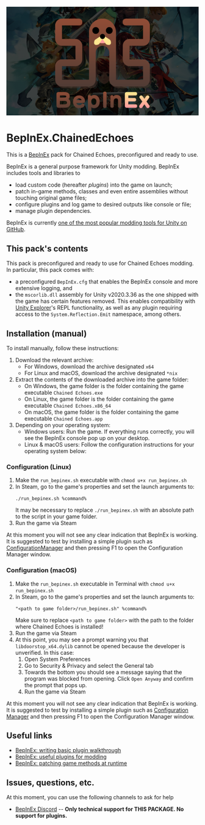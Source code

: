 ![BepInEx logo](assets/logo.png)

# BepInEx.ChainedEchoes

This is a [BepInEx](https://github.com/BepInEx/BepInEx) pack for Chained Echoes, preconfigured and ready to use.

BepInEx is a general purpose framework for Unity modding. BepInEx includes tools and libraries to

-   load custom code (hereafter _plugins_) into the game on launch;
-   patch in-game methods, classes and even entire assemblies without touching original game files;
-   configure plugins and log game to desired outputs like console or file;
-   manage plugin dependencies.

BepInEx is currently [one of the most popular modding tools for Unity on GitHub](https://github.com/topics/modding?o=desc&s=stars).

## This pack's contents

This pack is preconfigured and ready to use for Chained Echoes modding.
In particular, this pack comes with:

- a preconfigured `BepInEx.cfg` that enables the BepInEx console and more extensive logging, and
- the `mscorlib.dll` assembly for Unity v2020.3.36 as the one shipped with the game has certain features removed. This enables compatibility with [Unity Explorer](https://github.com/sinai-dev/UnityExplorer)'s REPL functionality, as well as any plugin requiring access to the `System.Reflection.Emit` namespace, among others.

## Installation (manual)

To install manually, follow these instructions:

1. Download the relevant archive:
    - For Windows, download the archive designated `x64`
    - For Linux and macOS, download the archive designated `*nix`
2. Extract the contents of the downloaded archive into the game folder:
    - On Windows, the game folder is the folder containing the game executable `Chained Echoes.exe`
    - On Linux, the game folder is the folder containing the game executable `Chained Echoes.x86_64`
    - On macOS, the game folder is the folder containing the game executable `Chained Echoes.app`
3. Depending on your operating system:
    - Windows users: Run the game. If everything runs correctly, you will see the BepInEx console pop up on your desktop.
    - Linux & macOS users: Follow the configuration instructions for your operating system below:

### Configuration (Linux)

1. Make the `run_bepinex.sh` executable with `chmod u+x run_bepinex.sh`
2. In Steam, go to the game's properties and set the launch arguments to:
    ```
    ./run_bepinex.sh %command%
    ```
    It may be necessary to replace `./run_bepinex.sh` with an absolute path to the script in your game folder.
3. Run the game via Steam

At this moment you will not see any clear indication that BepInEx is working. It is suggested to test by installing a simple plugin such as [ConfigurationManager](https://github.com/BepInEx/BepInEx.ConfigurationManager/releases) and then pressing F1 to open the Configuration Manager window.

### Configuration (macOS)

1. Make the `run_bepinex.sh` executable in Terminal with `chmod u+x run_bepinex.sh`
2. In Steam, go to the game's properties and set the launch arguments to:
    ```
    "<path to game folder>/run_bepinex.sh" %command%
    ```
    Make sure to replace `<path to game folder>` with the path to the folder where Chained Echoes is installed!
3. Run the game via Steam
4. At this point, you may see a prompt warning you that `libdoorstop_x64.dylib` cannot be opened because the developer is unverified. In this case:
   1. Open System Preferences
   2. Go to Security & Privacy and select the General tab
   3. Towards the bottom you should see a message saying that the program was blocked from opening. Click `Open Anyway` and confirm the prompt that pops up.
   4. Run the game via Steam

At this moment you will not see any clear indication that BepInEx is working. It is suggested to test by installing a simple plugin such as [Configuration Manager](https://github.com/BepInEx/BepInEx.ConfigurationManager/releases) and then pressing F1 to open the Configuration Manager window.

## Useful links

-   [BepInEx: writing basic plugin walkthrough](https://docs.bepinex.dev/articles/dev_guide/plugin_tutorial/)
-   [BepInEx: useful plugins for modding](https://docs.bepinex.dev/articles/dev_guide/dev_tools.html)
-   [BepInEx: patching game methods at runtime](https://docs.bepinex.dev/articles/dev_guide/runtime_patching.html)

## Issues, questions, etc.

At this moment, you can use the following channels to ask for help

-   [BepInEx Discord](https://discord.gg/MpFEDAg) -- **Only technical support for THIS PACKAGE. No support for plugins.**
